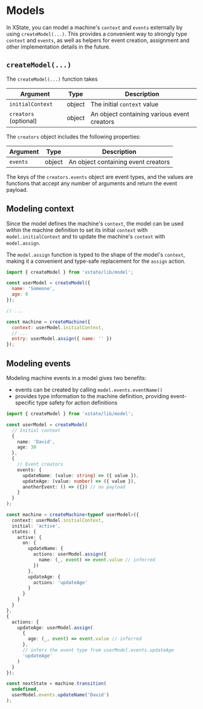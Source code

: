 # Models

In XState, you can model a machine's `context` and `events` externally by using `createModel(...)`. This provides a convenient way to strongly type `context` and `events`, as well as helpers for event creation, assignment and other implementation details in the future.

## `createModel(...)`

The `createModel(...)` function takes

| Argument              | Type   | Description                                                |
| --------------------- | ------ | ---------------------------------------------------------- |
| `initialContext`      | object | The initial `context` value                                |
| `creators` (optional) | object | An object containing various event creators |

The `creators` object includes the following properties:

| Argument | Type   | Description                         |
| -------- | ------ | ----------------------------------- |
| `events` | object | An object containing event creators |

The keys of the `creators.events` object are event types, and the values are functions that accept any number of arguments and return the event payload.

## Modeling context

Since the model defines the machine's `context`, the model can be used within the machine definition to set its initial `context` with `model.initialContext` and to update the machine's `context` with `model.assign`.

The `model.assign` function is typed to the shape of the model's `context`, making it a convenient and type-safe replacement for the `assign` action.

```js
import { createModel } from 'xstate/lib/model';

const userModel = createModel({
  name: 'Someone',
  age: 0
});

// ...

const machine = createMachine({
  context: userModel.initialContext,
  // ...
  entry: userModel.assign({ name: '' })
});
```

## Modeling events

Modeling machine events in a model gives two benefits:

- events can be created by calling `model.events.eventName()`
- provides type information to the machine definition, providing event-specific type safety for action definitions

```ts
import { createModel } from 'xstate/lib/model';

const userModel = createModel(
  // Initial context
  {
    name: 'David',
    age: 30
  },
  {
    // Event creators
    events: {
      updateName: (value: string) => ({ value }),
      updateAge: (value: number) => ({ value }),
      anotherEvent: () => ({}) // no payload
    }
  }
);

const machine = createMachine<typeof userModel>({
  context: userModel.initialContext,
  initial: 'active',
  states: {
    active: {
      on: {
        updateName: {
          actions: userModel.assign({
            name: (_, event) => event.value // inferred
          })
        },
        updateAge: {
          actions: 'updateAge'
        }
      }
    }
  }
}, 
{
  actions: {
    updateAge: userModel.assign(
      { 
        age: (_, event) => event.value // inferred
      },
      // infers the event type from userModel.events.updateAge
      'updateAge'
    )
  }
});

const nextState = machine.transition(
  undefined,
  userModel.events.updateName('David')
);
```
